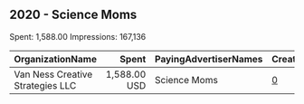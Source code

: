 ## 2020 - Science Moms 
Spent: 1,588.00
Impressions: 167,136

|OrganizationName|Spent|PayingAdvertiserNames|CreativeUrls|Impressions|Genders|AgeBrackets|CountryCodes|BillingAddresses|CandidateBallotInformation|
|:---|---:|:---|:---|---:|:---|:---|:---|:---|:---|
|Van Ness Creative Strategies LLC|1,588.00 USD|Science Moms|[0](https://www.snap.com/political-ads/asset/683a5e6ec6e178fce8036503a6d58c0d17d9bb5f2bbf4bd69fedbc8a833a2a0b?mediaType=png)|167,136|FEMALE|18+|united states|US|Science Moms|
